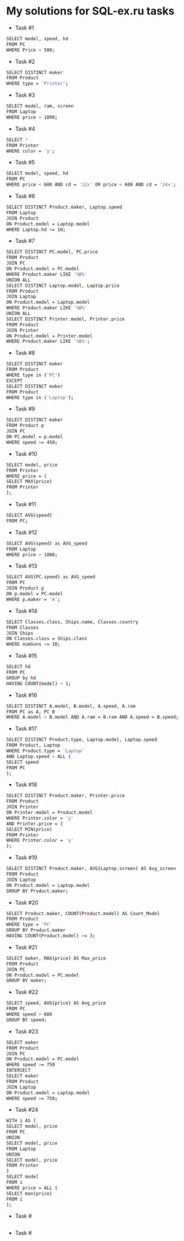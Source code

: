 # My solutions for SQL-ex.ru tasks
- Task #1
```sh
SELECT model, speed, hd
FROM PC
WHERE Price < 500;
```
- Task #2
```sh
SELECT DISTINCT maker
FROM Product
WHERE type = 'Printer';
```
- Task #3
```sh
SELECT model, ram, screen
FROM Laptop
WHERE price > 1000;
```
- Task #4
```sh
SELECT *
FROM Printer
WHERE color = 'y';
```
- Task #5
```sh
SELECT model, speed, hd
FROM PC
WHERE price < 600 AND cd = '12x' OR price < 600 AND cd = '24x';
```
- Task #6
```sh
SELECT DISTINCT Product.maker, Laptop.speed
FROM Laptop
JOIN Product
ON Product.model = Laptop.model
WHERE Laptop.hd >= 10;
```
- Task #7
```sh
SELECT DISTINCT PC.model, PC.price
FROM Product
JOIN PC
ON Product.model = PC.model
WHERE Product.maker LIKE '%B%'
UNION ALL
SELECT DISTINCT Laptop.model, Laptop.price
FROM Product
JOIN Laptop
ON Product.model = Laptop.model
WHERE Product.maker LIKE '%B%'
UNION ALL
SELECT DISTINCT Printer.model, Printer.price
FROM Product
JOIN Printer
ON Product.model = Printer.model
WHERE Product.maker LIKE '%B%';
```
- Task #8
```sh
SELECT DISTINCT maker
FROM Product
WHERE type in ('PC')
EXCEPT
SELECT DISTINCT maker
FROM Product
WHERE type in ('Laptop');
```
- Task #9
```sh
SELECT DISTINCT maker
FROM Product p
JOIN PC
ON PC.model = p.model
WHERE speed >= 450;
```
- Task #10
```sh
SELECT model, price
FROM Printer
WHERE price = (
SELECT MAX(price)
FROM Printer
);
```
- Task #11
```sh
SELECT AVG(speed)
FROM PC;
```
- Task #12
```sh
SELECT AVG(speed) as AVG_speed
FROM Laptop
WHERE price > 1000;
```
- Task #13
```sh
SELECT AVG(PC.speed) as AVG_speed
FROM PC
JOIN Product p
ON p.model = PC.model
WHERE p.maker = 'A';
```
- Task #14
```sh
SELECT Classes.class, Ships.name, Classes.country
FROM Classes
JOIN Ships
ON Classes.class = Ships.class
WHERE numGuns >= 10;
```
- Task #15
```sh
SELECT hd
FROM PC
GROUP by hd
HAVING COUNT(model) > 1;
```
- Task #16
```sh
SELECT DISTINCT A.model, B.model, A.speed, A.ram
FROM PC as A, PC B
WHERE A.model > B.model AND A.ram = B.ram AND A.speed = B.speed;
```
- Task #17
```sh
SELECT DISTINCT Product.type, Laptop.model, Laptop.speed
FROM Product, Laptop
WHERE Product.type = 'Laptop'
AND Laptop.speed < ALL (
SELECT speed
FROM PC
);
```
- Task #18
```sh
SELECT DISTINCT Product.maker, Printer.price
FROM Product
JOIN Printer
ON Printer.model = Product.model
WHERE Printer.color = 'y'
AND Printer.price = (
SELECT MIN(price)
FROM Printer
WHERE Printer.color = 'y'
);
```
- Task #19
```sh
SELECT DISTINCT Product.maker, AVG(Laptop.screen) AS Avg_screen
FROM Product
JOIN Laptop
ON Product.model = Laptop.model
GROUP BY Product.maker;
```
- Task #20
```sh
SELECT Product.maker, COUNT(Product.model) AS Count_Model
FROM Product
WHERE type = 'PC'
GROUP BY Product.maker
HAVING COUNT(Product.model) >= 3;
```
- Task #21
```sh
SELECT maker, MAX(price) AS Max_price
FROM Product
JOIN PC
ON Product.model = PC.model
GROUP BY maker;
```
- Task #22
```sh
SELECT speed, AVG(price) AS Avg_price
FROM PC
WHERE speed > 600
GROUP BY speed;
```
- Task #23
```sh
SELECT maker
FROM Product
JOIN PC
ON Product.model = PC.model
WHERE speed >= 750
INTERSECT
SELECT maker
FROM Product
JOIN Laptop
ON Product.model = Laptop.model
WHERE speed >= 750;
```
- Task #24
```sh
WITH i AS (
SELECT model, price
FROM PC
UNION 
SELECT model, price
FROM Laptop
UNION 
SELECT model, price
FROM Printer
)
SELECT model
FROM i
WHERE price = ALL (
SELECT max(price)
FROM i
);
```
- Task #
```sh

```
- Task #
```sh

```
